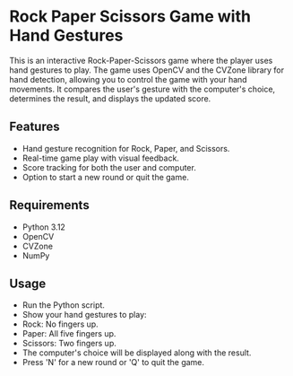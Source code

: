 # Rock Paper Scissors Game with Hand Gestures

This is an interactive Rock-Paper-Scissors game where the player uses hand gestures to play. The game uses OpenCV and the CVZone library for hand detection, allowing you to control the game with your hand movements. It compares the user's gesture with the computer's choice, determines the result, and displays the updated score.

## Features
- Hand gesture recognition for Rock, Paper, and Scissors.
- Real-time game play with visual feedback.
- Score tracking for both the user and computer.
- Option to start a new round or quit the game.

## Requirements
- Python 3.12
- OpenCV
- CVZone
- NumPy

## Usage
- Run the Python script.
- Show your hand gestures to play:
- Rock: No fingers up.
- Paper: All five fingers up.
- Scissors: Two fingers up.
- The computer's choice will be displayed along with the result.
- Press 'N' for a new round or 'Q' to quit the game.
